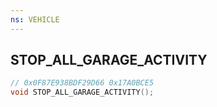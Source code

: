 ```yaml
---
ns: VEHICLE
---
```

## STOP_ALL_GARAGE_ACTIVITY

```c
// 0x0F87E938BDF29D66 0x17A0BCE5
void STOP_ALL_GARAGE_ACTIVITY();
```


